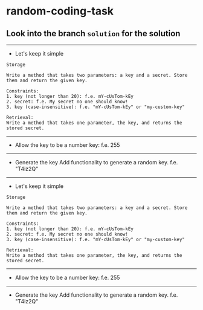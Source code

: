 # random-coding-task

## Look into the branch ```solution``` for the solution

------------------
* Let's keep it simple

```
Storage

Write a method that takes two parameters: a key and a secret. Store them and return the given key. 

Constraints:
1. key (not longer than 20): f.e. mY-cUsTom-kEy 
2. secret: f.e. My secret no one should know!
3. key (case-insensitive): f.e. "mY-cUsTom-kEy" or "my-custom-key"

Retrieval:
Write a method that takes one parameter, the key, and returns the stored secret. 

```
-------------------------------

* Allow the key to be a number
  key: f.e. 255

-------------------------------

* Generate the key
  Add functionality to generate a random key.
  f.e. "T4iz2Q"

------------------
* Let's keep it simple

```
Storage

Write a method that takes two parameters: a key and a secret. Store them and return the given key. 

Constraints:
1. key (not longer than 20): f.e. mY-cUsTom-kEy 
2. secret: f.e. My secret no one should know!
3. key (case-insensitive): f.e. "mY-cUsTom-kEy" or "my-custom-key"

Retrieval:
Write a method that takes one parameter, the key, and returns the stored secret. 

```
-------------------------------

* Allow the key to be a number
 key: f.e. 255

-------------------------------

* Generate the key
Add functionality to generate a random key.
f.e. "T4iz2Q"